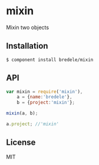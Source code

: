 # mixin

  Mixin two objects

## Installation

    $ component install bredele/mixin

## API

```js
var mixin = require('mixin'),
    a = {name:'bredele'},
    b = {project:'mixin'};

mixin(a, b);

a.project; //'mixin'

```
   

## License

  MIT
